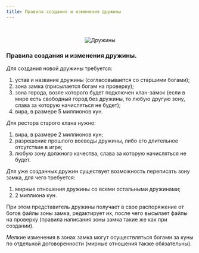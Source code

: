 ```yaml
---
title: Правила создания и изменения дружины
---
```


&nbsp;

<p style='text-align: center'>
    <img src="/img/tit_druzhins.jpg" alt='Дружины' />
</p>

### Правила создания и изменения дружины.

<i class="letter letter-d">Д</i>ля создания новой дружины требуется:

1. устав и название дружины (согласовывается со старшими богами);
2. зона замка (присылается богам на проверку);
3. зона города, возле которого будет подключен клан-замок (если в мире есть свободный город без дружины, то любую другую зону, слава за которую начисляться не будет);
4. вира, в размере 5 миллионов кун.

<i class="letter letter-d">Д</i>ля рестора старого клана нужно:

1. вира, в размере 2 миллионов кун;
2. разрешение прошлого воеводы дружины, либо его длительное отсутствие в игре;
3. любую зону должного качества, слава за которую начисляться не будет.

<i class="letter letter-d">Д</i>ля уже созданных дружин существует возможность переписать зону замка, для чего требуется:

1. мирные отношения дружины со всеми остальными дружинами;
2. 2 миллиона кун. 

При этом представитель дружины получает в свое распоряжение от богов файлы зоны замка, редактирует их, после чего высылает файлы на проверку (правила написания зоны замка такие же как при создании).

<i class="letter letter-m">М</i>елкие изменения в зонах замка могут осуществляться богами за куны по отдельной договоренности (мирные отношения также обязательны).
